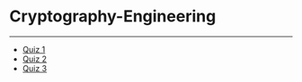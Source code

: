 # Cryptography-Engineering
---
- [Quiz 1](https://github.com/wilson30139/Cryptography-Engineering/tree/main/Quiz1)
- [Quiz 2](https://github.com/wilson30139/Cryptography-Engineering/tree/main/Quiz2)
- [Quiz 3](https://github.com/wilson30139/Cryptography-Engineering/tree/main/Quiz3)